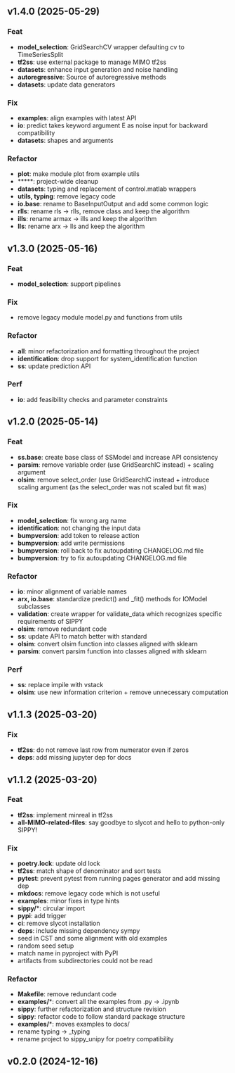 ## v1.4.0 (2025-05-29)

### Feat

- **model_selection**: GridSearchCV wrapper defaulting cv to TimeSeriesSplit
- **tf2ss**: use external package to manage MIMO tf2ss
- **datasets**: enhance input generation and noise handling
- **autoregressive**: Source of autoregressive methods
- **datasets**: update data generators

### Fix

- **examples**: align examples with latest API
- **io**: predict takes keyword argument E as noise input for backward compatibility
- **datasets**: shapes and arguments

### Refactor

- **plot**: make module plot from example utils
- *****: project-wide cleanup
- **datasets**: typing and replacement of control.matlab wrappers
- **utils, typing**: remove legacy code
- **io.base**: rename to BaseInputOutput and add some common logic
- **rlls**: rename rls -> rlls, remove class and keep the algorithm
- **ills**: rename armax -> ills and keep the algorithm
- **lls**: rename arx -> lls and keep the algorithm

## v1.3.0 (2025-05-16)

### Feat

- **model_selection**: support pipelines

### Fix

- remove legacy module model.py and functions from utils

### Refactor

- **all**: minor refactorization and formatting throughout the project
- **identification**: drop support for system_identification function
- **ss**: update prediction API

### Perf

- **io**: add feasibility checks and parameter constraints

## v1.2.0 (2025-05-14)

### Feat

- **ss.base**: create base class of SSModel and increase API consistency
- **parsim**: remove variable order (use GridSearchIC instead) + scaling argument
- **olsim**: remove select_order (use GridSearchIC instead + introduce scaling argument (as the select_order was not scaled but fit was)

### Fix

- **model_selection**: fix wrong arg name
- **identification**: not changing the input data
- **bumpversion**: add token to release action
- **bumpversion**: add write permissions
- **bumpversion**: roll back to fix autoupdating CHANGELOG.md file
- **bumpversion**: try to fix autoupdating CHANGELOG.md file

### Refactor

- **io**: minor alignment of variable names
- **arx, io.base**: standardize predict() and _fit() methods for IOModel subclasses
- **validation**: create wrapper for validate_data which recognizes specific requirements of SIPPY
- **olsim**: remove redundant code
- **ss**: update API to match better with standard
- **olsim**: convert olsim function into classes aligned with sklearn
- **parsim**: convert parsim function into classes aligned with sklearn

### Perf

- **ss**: replace impile with vstack
- **olsim**: use new information criterion + remove unnecessary computation

## v1.1.3 (2025-03-20)

### Fix

- **tf2ss**: do not remove last row from numerator even if zeros
- **deps**: add missing jupyter dep for docs

## v1.1.2 (2025-03-20)

### Feat

- **tf2ss**: implement minreal in tf2ss
- **all-MIMO-related-files**: say goodbye to slycot and hello to python-only SIPPY!

### Fix

- **poetry.lock**: update old lock
- **tf2ss**: match shape of denominator and sort tests
- **pytest**: prevent pytest from running pages generator and add missing dep
- **mkdocs**: remove legacy code which is not useful
- **examples**: minor fixes in type hints
- **sippy/***: circular import
- **pypi**: add trigger
- **ci**: remove slycot installation
- **deps**: include missing dependency sympy
- seed in CST and some alignment with old examples
- random seed setup
- match name in pyproject with PyPI
- artifacts from subdirectories could not be read

### Refactor

- **Makefile**: remove redundant code
- **examples/***: convert all the examples from .py -> .ipynb
- **sippy**: further refactorization and structure revision
- **sippy**: refactor code to follow standard package structure
- **examples/***: moves examples to docs/
- rename typing -> _typing
- rename project to sippy_unipy for poetry compatibility

## v0.2.0 (2024-12-16)
